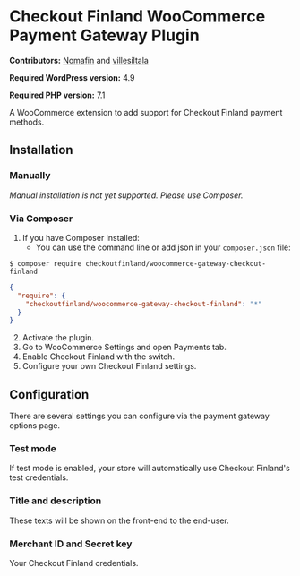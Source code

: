 # Checkout Finland WooCommerce Payment Gateway Plugin

**Contributors:** [Nomafin](https://github.com/nomafin) and [villesiltala](https://github.com/villesiltala)

**Required WordPress version:** 4.9

**Required PHP version:** 7.1

A WooCommerce extension to add support for Checkout Finland payment methods.

## Installation

### Manually

_Manual installation is not yet supported. Please use Composer._

### Via Composer

1. If you have Composer installed:
    - You can use the command line or add json in your `composer.json` file:

```
$ composer require checkoutfinland/woocommerce-gateway-checkout-finland
```

```json
{
  "require": {
    "checkoutfinland/woocommerce-gateway-checkout-finland": "*"
  }
}
```
2. Activate the plugin.
3. Go to WooCommerce Settings and open Payments tab.
4. Enable Checkout Finland with the switch.
5. Configure your own Checkout Finland settings.

## Configuration

There are several settings you can configure via the payment gateway options page.

### Test mode

If test mode is enabled, your store will automatically use Checkout Finland's test credentials.

### Title and description

These texts will be shown on the front-end to the end-user.

### Merchant ID and Secret key

Your Checkout Finland credentials.